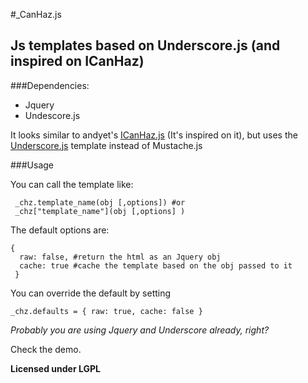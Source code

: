 #_CanHaz.js
## Js templates based on Underscore.js (and inspired on ICanHaz)

###Dependencies:
* Jquery
* Undescore.js

It looks similar to andyet's [ICanHaz.js](http://icanhazjs.com/) (It's inspired on it), but uses the [Underscore.js](http://documentcloud.github.com/underscore/) template instead of Mustache.js

###Usage

You can call the template like:

     _chz.template_name(obj [,options]) #or
     _chz["template_name"](obj [,options] )


The default options are:

    {
      raw: false, #return the html as an Jquery obj
      cache: true #cache the template based on the obj passed to it
     }


You can override the default by setting 

    _chz.defaults = { raw: true, cache: false }


_Probably you are using Jquery and Underscore already, right?_

Check the demo.

__Licensed under LGPL__

